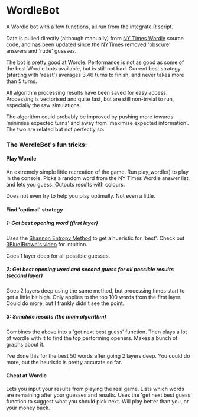 # WordleBot

A Wordle bot with a few functions, all run from the integrate.R script.

Data is pulled directly (although manually) from [NY Times Wordle](https://www.nytimes.com/games/wordle/index.html) source code, and has been updated since the NYTimes removed 'obscure' answers and 'rude' guesses.

The bot is pretty good at Wordle. Performance is not as good as some of the best Wordle bots available, but is still not bad. Current best strategy (starting with 'reast') averages 3.46 turns to finish, and never takes more than 5 turns.

All algorithm processing results have been saved for easy access. Processing is vectorised and quite fast, but are still non-trivial to run, especially the raw simulations.

The algorithm could probably be improved by pushing more towards 'minimise expected turns' and away from 'maximise expected information'. The two are related but not perfectly so.

### The WordleBot's fun tricks:

#### Play Wordle

An extremely simple little recreation of the game. Run play_wordle() to play in the console. Picks a random word from the NY Times Wordle answer list, and lets you guess. Outputs results with colours. 

Does not even try to help you play optimally. Not even a little.


#### Find 'optimal' strategy

##### 1: Get best opening word (first layer)

Uses the [Shannon Entropy Method](https://en.wikipedia.org/wiki/Entropy_(information_theory)) to get a hueristic for 'best'. Check out [3Blue1Brown's video](https://www.youtube.com/watch?v=v68zYyaEmEA) for intuition.

Goes 1 layer deep for all possible guesses.

##### 2: Get best opening word and second guess for all possible results (second layer)

Goes 2 layers deep using the same method, but processing times start to get a little bit high. Only applies to the top 100 words from the first layer. Could do more, but I frankly didn't see the point.

##### 3: Simulate results (the main algorithm)

Combines the above into a 'get next best guess' function. Then plays a lot of wordle with it to find the top performing openers. Makes a bunch of graphs about it.

I've done this for the best 50 words after going 2 layers deep. You could do more, but the heuristic is pretty accurate so far.

#### Cheat at Wordle

Lets you input your results from playing the real game. Lists which words are remaining after your guesses and results. Uses the 'get next best guess' function to suggest what you should pick next. Will play better than you, or your money back.


